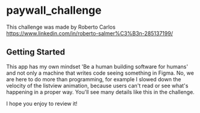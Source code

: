 # paywall_challenge

This challenge was made by Roberto Carlos 
https://www.linkedin.com/in/roberto-salmer%C3%B3n-285137199/

## Getting Started

This app has my own mindset 'Be a human building software for humans' and not only a machine that writes code seeing something in Figma. No, we are here to do more than programming, for example I slowed down the velocity of the listview animation, because users can't read or see what's happening in a proper way. You'll see many details like this in the challenge.

I hope you enjoy to review it! 